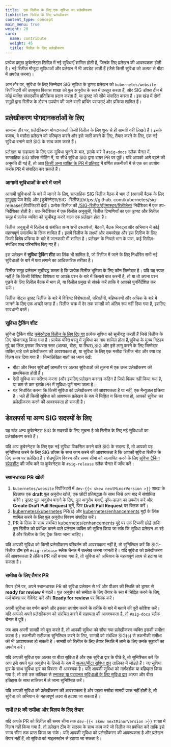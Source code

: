 ```yaml
---
title:  एक रिलीज के लिए एक सुविधा का प्रलेखीकरण
linktitle: रिलीज़ के लिए प्रलेखीकरण
content_type: concept
main_menu: true
weight: 20
card:
  name: contribute
  weight: 45
  title: रिलीज़ के लिए प्रलेखीकरण
---
```

<!-- overview -->

प्रत्येक प्रमुख कुबेरनेट्स रिलीज़ में नई सुविधाएँ शामिल होती हैं, जिनके लिए प्रलेखन की आवश्यकता होती है। नई रिलीज़ मौजूदा सुविधाओं और प्रलेखन में भी अपडेट लाती हैं (जैसे किसी सुविधा को अल्फा से बीटा में अपग्रेड करना)।

आम तौर पर, सुविधा के लिए जिम्मेदार SIG सुविधा के ड्राफ्ट प्रलेखन को `kubernetes/website` रिपॉजिटरी की उपयुक्त विकास शाखा को पुल अनुरोध के रूप में प्रस्तुत करता हैं, और SIG डॉक्स टीम में कोई व्यक्ति संपादकीय प्रतिक्रिया प्रदान करता हैं, या ड्राफ्ट को सीधे संपादित करता हैं। इस खंड में दोनों समूहों द्वारा रिलीज के दौरान उपयोग की जाने वाली ब्रांचिंग परम्पराएं और प्रक्रिया शामिल हैं।



<!-- body -->

## प्रलेखीकरण योगदानकर्ताओं के लिए

सामान्य तौर पर, प्रलेखीकरण योगदानकर्ता किसी रिलीज़ के लिए शुरू से ही सामग्री नहीं लिखते हैं।
इसके बजाय, वे मसौदा प्रलेखन को परिष्कृत करने और इसे जारी करने के लिए, तैयार करने के लिए, एक नई सुविधा बनाने वाले SIG के साथ काम करते हैं।

प्रलेखन या सहायता के लिए एक सुविधा चुनने के बाद, इसके बारे में `#sig-docs` स्लैक चैनल में, साप्ताहिक SIG डॉक्स मीटिंग में, या सीधे सुविधा SIG द्वारा दायर PR पर पूछें। यदि आपको आगे बढ़ने की अनुमति दी गई हैं, तो आप [किसी अन्य व्यक्ति के PR में प्रतिबद्ध](/docs/contribute/review/for-approvers/#commit-into-another-persons-pr) में वर्णित तकनीकों में से एक का उपयोग करके PR में संपादित कर सकते हैं।

### आगामी सुविधाओं के बारे में जानें

आगामी सुविधाओं के बारे में जानने के लिए, साप्ताहिक SIG रिलीज़ बैठक में भाग लें (आगामी बैठक के लिए [समुदाय](/community/) पेज देखें) और [कुबेरनेट्स/SIG -रिलीज़](https://github. com/kubernetes/sig-release/)रिपॉजिटरी देखें। प्रत्येक रिलीज़ की [/SIG-रिलीज़/ट्री/मास्टर/रिलीजेस/](https://github.com/kubernetes/sig-release/tree/master/releases) निर्देशिका में एक उप-निर्देशिका होती है। उप-निर्देशिका में एक रिलीज़ अनुसूची, रिलीज़ टिप्पणियाँ का एक ड्राफ्ट और रिलीज़ समूह में प्रत्येक व्यक्ति को सूचीबद्ध करने वाला एक प्रलेखन होता है।

रिलीज अनुसूची में रिलीज से संबंधित अन्य सभी दस्तावेजों, बैठकों, बैठक मिनट्स और अभियान में कोई महत्त्वपूर्ण उपलब्धि के लिंक शामिल हैं। इसमें रिलीज के लक्ष्यों और समयरेखा और इस रिलीज के लिए किसी विशेष प्रक्रिया के बारे में जानकारी भी शामिल है। प्रलेखन के निचले भाग के पास, कई रिलीज़-संबंधित शब्द परिभाषित किए गए हैं।

इस प्रलेखन में **सुविधा ट्रैकिंग शीट** का लिंक भी शामिल है, जो रिलीज में जाने के लिए निर्धारित सभी नई सुविधाओं के बारे में पता लगाने का आधिकारिक तरीका है।

रिलीज़ समूह प्रलेखन सूचीबद्ध करता है कि प्रत्येक रिलीज़ भूमिका के लिए कौन ज़िम्मेदार है। यदि यह स्पष्ट नहीं है कि किसी विशिष्ट विशेषता या आपके प्रश्न के बारे में किससे बात करनी है, तो या तो अपना प्रश्न पूछने के लिए रिलीज़ बैठक में भाग लें, या रिलीज़ प्रमुख से संपर्क करें ताकि वे आपको पुनर्निर्देशित कर सकें।

रिलीज़ नोट्स ड्राफ़्ट रिलीज़ के बारे में विशिष्ट विशेषताओं, परिवर्तनों, बहिष्करणों और अधिक के बारे में जानने के लिए एक अच्छी जगह हैं। रिलीज चक्र में देर तक सामग्री को अंतिम रूप नहीं दिया गया हैं, इसलिए सावधानी बरतें।

### सुविधा ट्रैकिंग शीट

सुविधा ट्रैकिंग शीट [कुबेरनेट्स रिलीज के लिए दिए गए](https://github.com/kubernetes/sig-release/tree/master/releases) प्रत्येक सुविधा को सूचीबद्ध करती हैं जिसे रिलीज के लिए योजनाबद्ध किया गया हैं।
प्रत्येक पंक्ति वस्तु में सुविधा का नाम शामिल होता हैं,सुविधा के मुख्य गिटहब मुद्दे का लिंक,इसका स्थिरता स्तर (अल्फा, बीटा, या स्थिर),SIG और इसे लागू करने के लिए जिम्मेदार व्यक्ति,चाहे उसे प्रलेखीकरण की आवश्यकता हो,
या सुविधा के लिए एक मसौदा रिलीज नोट और क्या यह विलय कर दिया गया हैं। निम्नलिखित बातों का ध्यान रखें:

- बीटा और स्थिर सुविधाएँ आमतौर पर अल्फा सुविधाओं की तुलना में एक उच्च प्रलेखीकरण की प्राथमिकता होती हैं।
- ऐसी सुविधा का परीक्षण करना (और इसलिए प्रलेखन करना) कठिन है जिसे विलय नहीं किया गया है, या कम से कम इसके PR में सुविधा-पूर्ण माना जाता है।
- यह निर्धारित करना कि किसी सुविधा को प्रलेखीकरण की आवश्यकता है या नहीं, एक मैन्युअल प्रक्रिया है। भले ही किसी सुविधा को आवश्यक प्रलेखन के रूप में चिह्नित न किया गया हो, आपको सुविधा का प्रलेखीकरण करने की आवश्यकता हो सकती है।

## डेवलपर्स या अन्य SIG सदस्यों के लिए

यह खंड अन्य कुबेरनेट्स SIG के सदस्यों के लिए सूचना है जो रिलीज के लिए नई सुविधाओं का प्रलेखीकरण करते हैं।

यदि आप कुबेरनेट्स के लिए एक नई सुविधा विकसित करने वाले SIG के सदस्य हैं, तो आपको यह सुनिश्चित करने के लिए SIG डॉक्स के साथ काम करने की आवश्यकता है कि आपकी सुविधा रिलीज़ के लिए समय पर प्रलेखित है। शेड्यूलिंग विवरण और समय सीमा को सत्यापित करने के लिए [सुविधा ट्रैकिंग स्प्रेडशीट](https://github.com/kubernetes/sig-release/tree/master/releases) की जाँच करें या कुबेरनेट्स के `#sig-release` स्लैक चैनल में जाँच करें।

### स्थानधारक PR खोलें

1. `kubernetes/website` रिपॉजिटरी में `dev-{{< skew nextMinorVersion >}}` शाखा के खिलाफ एक **draft** पुल अनुरोध खोलें, एक छोटी प्रतिबद्धता के साथ जिसे आप बाद में संशोधित करेंगे। ड्राफ़्ट पुल अनुरोध बनाने के लिए, पुल अनुरोध बनाएँ, ड्रॉप-डाउन का उपयोग करें और **Create Draft Pull Request** चुनें, फिर **Draft Pull Request** पर क्लिक करें।
2. [kubernetes/kubernetes](https://github.com/kubernetes/kubernetes) PR(s) और [kubernetes/enhancements](https://github.com/kubernetes/enhancements) मुद्दों के लिंक शामिल करने के लिए पुल अनुरोध विवरण संपादित करें।
3. PR के लिंक के साथ संबंधित [kubernetes/enhancements](https://github.com/kubernetes/enhancements) मुद्दे पर एक टिप्पणी छोड़ें ताकि इस रिलीज को प्रबंधित करने वाले प्रलेखन व्यक्ति को सूचित किया जा सके कि सुविधा प्रलेखन आ रहे हैं और रिलीज के लिए ट्रैक किया जाना चाहिए।

यदि आपकी सुविधा को किसी प्रलेखीकरण परिवर्तन की आवश्यकता नहीं है, तो सुनिश्चित करें कि SIG-रिलीज़ टीम इसे `#sig-release` स्लैक चैनल में उल्लेख करना जानती है। यदि सुविधा को प्रलेखीकरण की आवश्यकता है लेकिन PR नहीं बनाया गया है, तो सुविधा को अभियान के महत्त्वपूर्ण लक्ष्य से हटाया जा सकता है।

### समीक्षा के लिए तैयार PR

तैयार होने पर, अपने स्थानधारक PR को सुविधा प्रलेखन से भरें और पीआर की स्थिति को ड्राफ्ट से **ready for review** में बदलें। पुल अनुरोध को समीक्षा के लिए तैयार के रूप में चिह्नित करने के लिए, मर्ज बॉक्स पर नेविगेट करें और **Ready for review** पर क्लिक करें। 

अपनी सुविधा का वर्णन करने और इसका उपयोग करने के तरीके के बारे में बताने की पूरी कोशिश करें। यदि आपको अपने प्रलेखीकरण को संरचित करने में सहायता की आवश्यकता है, तो `#sig-docs` स्लैक चैनल में पूछें।

जब आप अपनी सामग्री को पूरा करते हैं, तो आपकी सुविधा को सौंपा गया प्रलेखीकरण व्यक्ति इसकी समीक्षा करता है।
तकनीकी सटीकता सुनिश्चित करने के लिए, सामग्री को संबंधित SIG(s) से तकनीकी समीक्षा की भी आवश्यकता हो सकती है।
सामग्री को रिलीज़ के लिए तैयार स्थिति में लाने के लिए उनके सुझावों का उपयोग करें।

यदि आपकी सुविधा एक अल्फा या बीटा सुविधा है और एक सुविधा द्वार के पीछे है, तो सुनिश्चित करें कि आप इसे अपने पुल अनुरोध के हिस्से के रूप में [अल्फा/बीटा सुविधा द्वार](/docs/reference/command-line-tools-reference/feature-gates/#feature-gates-for-alpha-or-beta-features) तालिका में जोड़ते हैं। नए सुविधा द्वार के साथ सुविधा द्वार का विवरण भी आवश्यक है। यदि आपकी सुविधा को मार्गदर्शक या बहिष्कृत किया गया है, तो उसे उस तालिका से [स्नातक या पदावनत सुविधाओं के लिए सुविधा द्वार](/docs/reference/command-line-tools-reference/feature-gates/#feature-gates-for-graduated-or-deprecated-features) अल्फ़ा और बीटा इतिहास के साथ तालिका में ले जाना सुनिश्चित करें।

यदि आपकी सुविधा को प्रलेखीकरण की आवश्यकता है और पहला मसौदा सामग्री प्राप्त नहीं होती है, तो सुविधा को अभियान के महत्त्वपूर्ण लक्ष्य से हटाया जा सकता है।

### सभी PR की समीक्षा और विलय के लिए तैयार

यदि आपके PR को रिलीज़ की समय सीमा तक `dev-{{< skew nextMinorVersion >}}` शाखा में विलय नहीं किया गया है, तो प्रलेखन टीम के सदस्य के साथ काम करें जो रिलीज़ का प्रबंधित करें ताकि इसे समय सीमा तक प्राप्त किया जा सके। यदि आपकी सुविधा को प्रलेखीकरण की आवश्यकता है और प्रलेखन तैयार नहीं हैं, तो सुविधा को माइलस्टोन से हटाया जा सकता है।